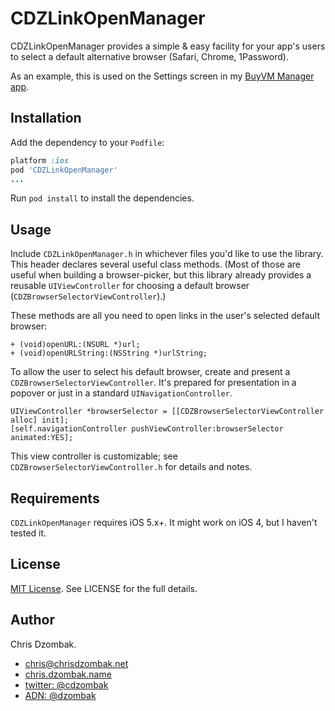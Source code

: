 # CDZLinkOpenManager

CDZLinkOpenManager provides a simple & easy facility for your app's users to select a default alternative browser (Safari, Chrome, 1Password).

As an example, this is used on the Settings screen in my [BuyVM Manager app](https://github.com/cdzombak/BuyVMManager-iOS).

## Installation

Add the dependency to your `Podfile`:

```ruby
platform :ios
pod 'CDZLinkOpenManager'
...
```

Run `pod install` to install the dependencies.

## Usage

Include `CDZLinkOpenManager.h` in whichever files you'd like to use the library. This header declares several useful class methods. (Most of those are useful when building a browser-picker, but this library already provides a reusable `UIViewController` for choosing a default browser (`CDZBrowserSelectorViewController`).)

These methods are all you need to open links in the user's selected default browser:

```objc
+ (void)openURL:(NSURL *)url;
+ (void)openURLString:(NSString *)urlString;
```

To allow the user to select his default browser, create and present a `CDZBrowserSelectorViewController`. It's prepared for presentation in a popover or just in a standard `UINavigationController`.

```objc
UIViewController *browserSelector = [[CDZBrowserSelectorViewController alloc] init];
[self.navigationController pushViewController:browserSelector animated:YES];
```

This view controller is customizable; see `CDZBrowserSelectorViewController.h` for details and notes.

## Requirements

`CDZLinkOpenManager` requires iOS 5.x+. It might work on iOS 4, but I haven't tested it.


## License

[MIT License](http://http://opensource.org/licenses/mit-license.php). See LICENSE for the full details.

## Author

Chris Dzombak.

* chris@chrisdzombak.net
* [chris.dzombak.name](http://chris.dzombak.name)
* [twitter: @cdzombak](http://twitter.com/cdzombak)
* [ADN: @dzombak](https://alpha.app.net/dzombak/)

